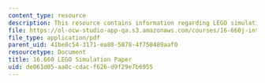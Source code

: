 ```yaml
---
content_type: resource
description: This resource contains information regarding LEGO simulation paper.
file: https://ol-ocw-studio-app-qa.s3.amazonaws.com/courses/16-660j-introduction-to-lean-six-sigma-methods-january-iap-2012/de061d05aa8ccdacf626d9f29e7b6955_MIT16_660JIAP12_sim_paper.pdf
file_type: application/pdf
parent_uid: 41be8c54-3171-ea80-5878-4f750489aaf0
resourcetype: Document
title: 16.660 LEGO Simulation Paper
uid: de061d05-aa8c-cdac-f626-d9f29e7b6955
---
```

